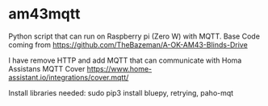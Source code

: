 # am43mqtt
Python script that can run on Raspberry pi (Zero W) with MQTT. Base Code coming from https://github.com/TheBazeman/A-OK-AM43-Blinds-Drive

I have remove HTTP and add MQTT that can communicate with Homa Assistans MQTT Cover https://www.home-assistant.io/integrations/cover.mqtt/

Install libraries needed: sudo pip3 install bluepy, retrying, paho-mqt
